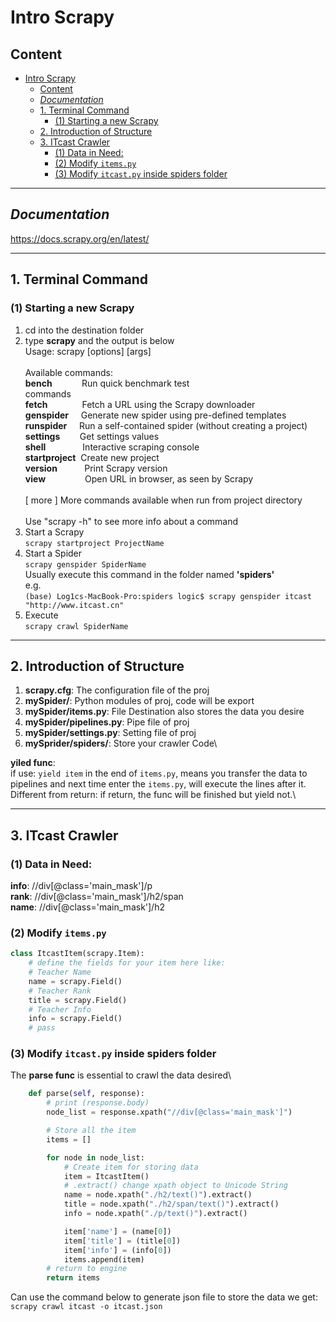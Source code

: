 # Intro Scrapy
## Content   
<!-- TOC -->
- [Intro Scrapy](#intro-scrapy)
  - [Content](#content)
  - [$Documentation$](#documentation)
  - [1. Terminal Command](#1-terminal-command)
    - [(1) Starting a new Scrapy](#1-starting-a-new-scrapy)
  - [2. Introduction of Structure](#2-introduction-of-structure)
  - [3. ITcast Crawler](#3-itcast-crawler)
    - [(1) Data in Need:](#1-data-in-need)
    - [(2) Modify `items.py`](#2-modify-itemspy)
    - [(3) Modify `itcast.py` inside spiders folder](#3-modify-itcastpy-inside-spiders-folder)
<!-- /TOC -->
- - -
## $Documentation$
https://docs.scrapy.org/en/latest/
- - -
## 1. Terminal Command
### (1) Starting a new Scrapy
1. cd into the destination folder
2. type **scrapy** and the output is below\
Usage:
  scrapy <command> [options] [args]\
\
Available commands:\
  **bench**&nbsp;&nbsp;&nbsp;&nbsp;&nbsp;&nbsp;&nbsp;&nbsp;&nbsp;&nbsp;&nbsp;&nbsp;Run quick benchmark test\
  commands      \
  **fetch**&nbsp;&nbsp;&nbsp;&nbsp;&nbsp;&nbsp;&nbsp;&nbsp;&nbsp;&nbsp;&nbsp;&nbsp;&nbsp;&nbsp;Fetch a URL using the Scrapy downloader\
  **genspider**&nbsp;&nbsp;&nbsp;&nbsp;&nbsp;Generate new spider using pre-defined templates\
  **runspider**&nbsp;&nbsp;&nbsp;&nbsp;&nbsp;Run a self-contained spider (without creating a project)\
  **settings**&nbsp;&nbsp;&nbsp;&nbsp;&nbsp;&nbsp;&nbsp;&nbsp;Get settings values\
  **shell**&nbsp;&nbsp;&nbsp;&nbsp;&nbsp;&nbsp;&nbsp;&nbsp;&nbsp;&nbsp;&nbsp;&nbsp;&nbsp;&nbsp;&nbsp;Interactive scraping console\
  **startproject**&nbsp;&nbsp;Create new project\
  **version**&nbsp;&nbsp;&nbsp;&nbsp;&nbsp;&nbsp;&nbsp;&nbsp;&nbsp;&nbsp;&nbsp;Print Scrapy version\
  **view**&nbsp;&nbsp;&nbsp;&nbsp;&nbsp;&nbsp;&nbsp;&nbsp;&nbsp;&nbsp;&nbsp;&nbsp;&nbsp;&nbsp;&nbsp;&nbsp;Open URL in browser, as seen by Scrapy\
\
  [ more ]      More commands available when run from project directory\
\
Use "scrapy <command> -h" to see more info about a command
3. Start a Scrapy\
`scrapy startproject ProjectName`
4. Start a Spider\
`scrapy genspider SpiderName`\
Usually execute this command in the folder named **'spiders'**\
e.g.\
`(base) Log1cs-MacBook-Pro:spiders logic$ scrapy genspider itcast "http://www.itcast.cn"`
5. Execute\
`scrapy crawl SpiderName`
- - - 
## 2. Introduction of Structure
1. **scrapy.cfg**: The configuration file of the proj
2. **mySpider/**: Python modules of proj, code will be export
3. **mySpider/items.py**: File Destination also stores the data you desire
4. **mySpider/pipelines.py**: Pipe file of proj
5. **mySpider/settings.py**: Setting file of proj
6. **mySprider/spiders/**: Store your crawler Code\

**yiled func**:\
if use:
`yield item` in the end of `items.py`, means you transfer the data to pipelines and next time enter the `items.py`, will execute the lines after it. Different from return: if return, the func will be finished but yield not.\
- - -
## 3. ITcast Crawler
### (1) Data in Need:
**info**: //div[@class='main_mask']/p  \
**rank**: //div[@class='main_mask']/h2/span \
**name**: //div[@class='main_mask']/h2
### (2) Modify `items.py`
``` python
class ItcastItem(scrapy.Item):
    # define the fields for your item here like:
    # Teacher Name
    name = scrapy.Field()
    # Teacher Rank
    title = scrapy.Field()
    # Teacher Info
    info = scrapy.Field()
    # pass
```
### (3) Modify `itcast.py` inside spiders folder
The **parse func** is essential to crawl the data desired\
``` python
    def parse(self, response):
        # print (response.body)
        node_list = response.xpath("//div[@class='main_mask']")

        # Store all the item
        items = []

        for node in node_list:
            # Create item for storing data
            item = ItcastItem()
            # .extract() change xpath object to Unicode String
            name = node.xpath("./h2/text()").extract()
            title = node.xpath("./h2/span/text()").extract()
            info = node.xpath("./p/text()").extract()

            item['name'] = (name[0])
            item['title'] = (title[0])
            item['info'] = (info[0])
            items.append(item)
        # return to engine
        return items
```
Can use the command below to generate json file to store the data we get:
`scrapy crawl itcast -o itcast.json`



